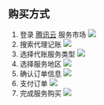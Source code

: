 ## 购买方式
1.	登录 [腾讯云](https://cloud.tencent.com/) 服务市场
 ![](https://main.qcloudimg.com/raw/48f98244cb714f4953518f29bc3f4daf.png)
2.	搜索代理记账
 ![](https://main.qcloudimg.com/raw/89eb956ecde73f87c8d7f0c8c28e8adc.png)
3.	选择代账服务类型
![](https://main.qcloudimg.com/raw/23891740355902e9a631a9e2ea6b23c3.png) 
4.	选择服务地区
 ![](https://main.qcloudimg.com/raw/d0ec05c07ccabc201af03a1a3157a4ff.png)
5.	确认订单信息
![](https://main.qcloudimg.com/raw/ccee404c59d3b9158dafb5bca0d29ff2.png)
6.	支付订单
![](https://main.qcloudimg.com/raw/24ab41e5bc12e48b21aa31c8dd322c03.png)
7.	完成服务购买
 ![](https://main.qcloudimg.com/raw/3390fadf0a23cbd5e413b6a5b8a9422a.png)

